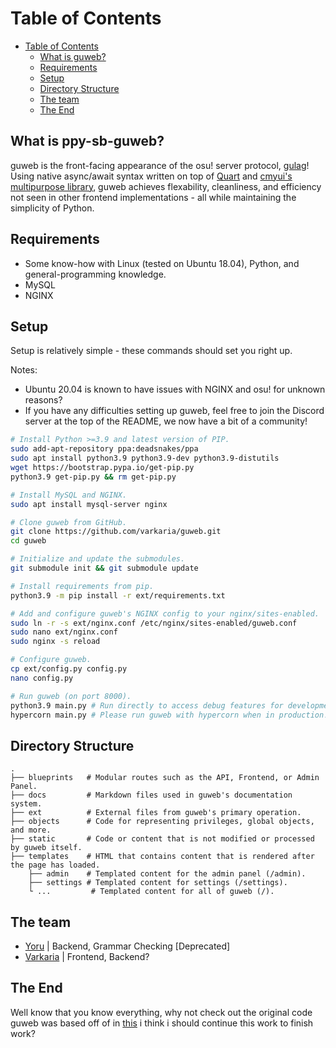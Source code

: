 Table of Contents
==================
- [Table of Contents](#table-of-contents)
  - [What is guweb?](#what-is-guweb)
  - [Requirements](#requirements)
  - [Setup](#setup)
  - [Directory Structure](#directory-structure)
  - [The team](#the-team)
  - [The End](#the-end)

What is ppy-sb-guweb?
------

guweb is the front-facing appearance of the osu! server protocol, [gulag](https://github.com/cmyui/gulag)!
Using native async/await syntax written on top of [Quart](https://github.com/pgjones/quart) and
[cmyui's multipurpose library](https://github.com/cmyui/cmyui_pkg), guweb achieves flexability, cleanliness,
and efficiency not seen in other frontend implementations - all while maintaining the simplicity of Python.

Requirements
------

- Some know-how with Linux (tested on Ubuntu 18.04), Python, and general-programming knowledge.
- MySQL
- NGINX

Setup
------

Setup is relatively simple - these commands should set you right up.

Notes:

- Ubuntu 20.04 is known to have issues with NGINX and osu! for unknown reasons?
- If you have any difficulties setting up guweb, feel free to join the Discord server at the top of the README, we now have a bit of a community!

```sh
# Install Python >=3.9 and latest version of PIP.
sudo add-apt-repository ppa:deadsnakes/ppa
sudo apt install python3.9 python3.9-dev python3.9-distutils
wget https://bootstrap.pypa.io/get-pip.py
python3.9 get-pip.py && rm get-pip.py

# Install MySQL and NGINX.
sudo apt install mysql-server nginx

# Clone guweb from GitHub.
git clone https://github.com/varkaria/guweb.git
cd guweb

# Initialize and update the submodules.
git submodule init && git submodule update

# Install requirements from pip.
python3.9 -m pip install -r ext/requirements.txt

# Add and configure guweb's NGINX config to your nginx/sites-enabled.
sudo ln -r -s ext/nginx.conf /etc/nginx/sites-enabled/guweb.conf
sudo nano ext/nginx.conf
sudo nginx -s reload

# Configure guweb.
cp ext/config.py config.py
nano config.py

# Run guweb (on port 8000).
python3.9 main.py # Run directly to access debug features for development!
hypercorn main.py # Please run guweb with hypercorn when in production! It will improve performance drastically by disabling all of the debug features a developer would need!
```

Directory Structure
------

    .
    ├── blueprints   # Modular routes such as the API, Frontend, or Admin Panel.
    ├── docs         # Markdown files used in guweb's documentation system.
    ├── ext          # External files from guweb's primary operation.
    ├── objects      # Code for representing privileges, global objects, and more.
    ├── static       # Code or content that is not modified or processed by guweb itself.
    ├── templates    # HTML that contains content that is rendered after the page has loaded.
        ├── admin    # Templated content for the admin panel (/admin).
        ├── settings # Templated content for settings (/settings).
        └ ...         # Templated content for all of guweb (/).


The team
------
- [Yoru](https://github.com/Yo-ru) | Backend, Grammar Checking [Deprecated]
- [Varkaria](https://github.com/Varkaria) | Frontend, Backend?

The End
------

Well know that you know everything, why not check out the original code guweb was based off of in [this](https://github.com/yo-ru/gulag-web) i think i should continue this work to finish work?
